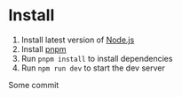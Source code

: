 # Install

1. Install latest version of [Node.js](https://nodejs.org/en/download)
2. Install [pnpm](https://pnpm.io/installation)
3. Run `pnpm install` to install dependencies
4. Run `npm run dev` to start the dev server

Some commit
